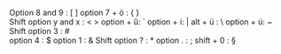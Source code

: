 Option 8 and 9 : [ ]
option 7 + ö : { }  
Shift option y and x : < >
option + ű: `
option + í: |
alt + ü : \ 
option + ú: ~ 
Shift option 3 : #  
option 4 : $ 
option 1 : & 
Shift option ? : * 
option . : ; 
shift + 0 : §